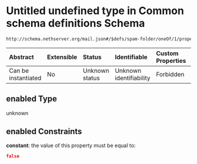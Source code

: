 # Untitled undefined type in Common schema definitions Schema

```txt
http://schema.nethserver.org/mail.json#/$defs/spam-folder/oneOf/1/properties/enabled
```



| Abstract            | Extensible | Status         | Identifiable            | Custom Properties | Additional Properties | Access Restrictions | Defined In                                      |
| :------------------ | :--------- | :------------- | :---------------------- | :---------------- | :-------------------- | :------------------ | :---------------------------------------------- |
| Can be instantiated | No         | Unknown status | Unknown identifiability | Forbidden         | Allowed               | none                | [mail.json\*](mail.json "open original schema") |

## enabled Type

unknown

## enabled Constraints

**constant**: the value of this property must be equal to:

```json
false
```
